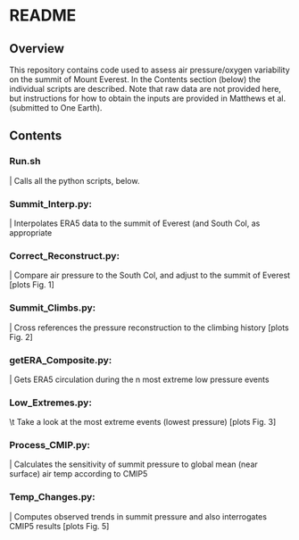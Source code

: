 # README

## Overview
This repository contains code used to assess air pressure/oxygen variability on the summit of Mount Everest. 
In the Contents section (below) the individual scripts are described. Note that raw data are not provided
here, but instructions for how to obtain the inputs are provided in Matthews et al. (submitted to One Earth). 

## Contents
### Run.sh
|	Calls all the python scripts, below. 
### Summit_Interp.py:
|	Interpolates ERA5 data to the summit of Everest (and South Col, as appropriate
### Correct_Reconstruct.py: 
|	Compare air pressure to the South Col, and adjust to the summit of Everest [plots Fig. 1]
### Summit_Climbs.py: 
|	 Cross references the pressure reconstruction to the climbing history [plots Fig. 2] 
### getERA_Composite.py: 
|	Gets ERA5 circulation during the n most extreme low pressure events
### Low_Extremes.py: 
\t Take a look at the most extreme events (lowest pressure) [plots Fig. 3]
### Process_CMIP.py: 
|	Calculates the sensitivity of summit pressure to global mean (near surface) air temp according to CMIP5 
### Temp_Changes.py: 
|	Computes observed trends in summit pressure and also interrogates CMIP5 results [plots Fig. 5]

